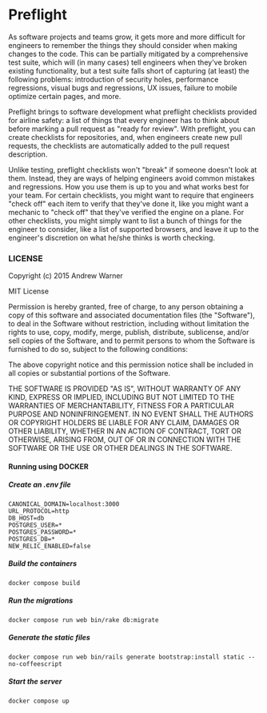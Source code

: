 # Preflight

As software projects and teams grow, it gets more and more difficult for engineers to remember the things they should consider when making changes to the code. This can be partially mitigated by a comprehensive test suite, which will (in many cases) tell engineers when they've broken existing functionality, but a test suite falls short of capturing (at least) the following problems: introduction of security holes, performance regressions, visual bugs and regressions, UX issues, failure to mobile optimize certain pages, and more.

Preflight brings to software development what preflight checklists provided for airline safety: a list of things that every engineer has to think about before marking a pull request as "ready for review". With preflight, you can create checklists for repositories, and, when engineers create new pull requests, the checklists are automatically added to the pull request description.

Unlike testing, preflight checklists won't "break" if someone doesn't look at them. Instead, they are ways of helping engineers avoid common mistakes and regressions. How you use them is up to you and what works best for your team. For certain checklists, you might want to require that engineers "check off" each item to verify that they've done it, like you might want a mechanic to "check off" that they've verified the engine on a plane. For other checklists, you might simply want to list a bunch of things for the engineer to consider, like a list of supported browsers, and leave it up to the engineer's discretion on what he/she thinks is worth checking.

### LICENSE

Copyright (c) 2015 Andrew Warner

MIT License

Permission is hereby granted, free of charge, to any person obtaining
a copy of this software and associated documentation files (the
"Software"), to deal in the Software without restriction, including
without limitation the rights to use, copy, modify, merge, publish,
distribute, sublicense, and/or sell copies of the Software, and to
permit persons to whom the Software is furnished to do so, subject to
the following conditions:

The above copyright notice and this permission notice shall be
included in all copies or substantial portions of the Software.

THE SOFTWARE IS PROVIDED "AS IS", WITHOUT WARRANTY OF ANY KIND,
EXPRESS OR IMPLIED, INCLUDING BUT NOT LIMITED TO THE WARRANTIES OF
MERCHANTABILITY, FITNESS FOR A PARTICULAR PURPOSE AND
NONINFRINGEMENT. IN NO EVENT SHALL THE AUTHORS OR COPYRIGHT HOLDERS BE
LIABLE FOR ANY CLAIM, DAMAGES OR OTHER LIABILITY, WHETHER IN AN ACTION
OF CONTRACT, TORT OR OTHERWISE, ARISING FROM, OUT OF OR IN CONNECTION
WITH THE SOFTWARE OR THE USE OR OTHER DEALINGS IN THE SOFTWARE.


#### Running using DOCKER

##### Create an .env file
```
CANONICAL_DOMAIN=localhost:3000
URL_PROTOCOL=http
DB_HOST=db
POSTGRES_USER=*
POSTGRES_PASSWORD=*
POSTGRES_DB=*
NEW_RELIC_ENABLED=false
```

##### Build the containers
`docker compose build`

##### Run the migrations
`docker compose run web bin/rake db:migrate`

##### Generate the static files
`docker compose run web bin/rails generate bootstrap:install static --no-coffeescript`


##### Start the server
`docker compose up`